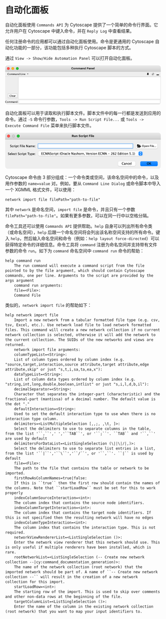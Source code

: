 # 自动化面板

自动化面板使用 `Commands API` 为 Cytoscape 提供了一个简单的命令行界面。它允许用户在 Cytoscape 中键入命令，并在 `Reply Log` 中查看结果。

任何注册命令的应用都可以通过自动化面板使用。命令是更通用的 Cytoscape 自动化功能的一部分，该功能包括多种执行 Cytoscape 脚本的方式。

通过 `View -> Show/Hide Automation Panel` 可以打开自动化面板。

![](images/automation-panel/automation-panel.png)

自动化面板可以用于读取和执行脚本文件。脚本文件中的每一行都是发送到应用的命令。通过 `-S` 命令行参数，`Tools -> Run Script File...` 或 `Tools -> Execute Command File` 菜单来执行脚本文件。

![](images/automation-panel/run-script-file.png)

Cytoscape 命令由 3 部分组成：一个命令类或空间，该命名空间中的命令，以及用作参数的 `name=value` 对。例如，要从 `Command Line Dialog` 或命令脚本中导入一个 XGMML 格式文件，可以使用：

```
network import file filePath="path-to-file"
```

其中 `network` 是命名空间，`import file` 是命令，并且只有一个参数 `filePath="path-to-file"`。如果有更多参数，可以在同一行中以空格分隔。

命令工具还可以使用 `Commands API` 提供帮助。`help` 自身可以列出所有命令类（或命名空间），`help` 后跟一个命名空间将会列出该名称空间支持的所有命令。键入 `help`，然后输入命名空间和命令（例如：`help layout force-directed`）可以获得特定命令的详细信息。命令工具将 `command` 注册为命名空间并支持带有文件参数的命令 `run`。如下为 `command` 命名空间中 `command run` 命令的帮助：

```
help command run
    The run command will execute a command script from the file pointed to by the file argument, which should contain Cytoscape commands, one per line. Arguments to the script are provided by the args argument
    command run arguments:
    file=<File>:
    Command File
```

类似的，`network import file` 的帮助如下：

```
help network import file
    Import a new network from a tabular formatted file type (e.g. csv, tsv, Excel, etc.). Use network load file to load network formatted files. This command will create a new network collection if no current network collection is selected, otherwise it will add the network to the current collection. The SUIDs of the new networks and views are returned.
    network import file arguments:
    columnTypeList=<String>:
    List of column types ordered by column index (e.g. "source,target,interaction,source attribute,target attribute,edge attribute,skip" or just "s,t,i,sa,ta,ea,x"):
    dataTypeList=<String>:
    List of column data types ordered by column index (e.g. "string,int,long,double,boolean,intlist" or just "s,i,l,d,b,il"):
    decimalSeparator=<String>:
    Character that separates the integer-part (characteristic) and the fractional-part (mantissa) of a decimal number. The default value is the dot "."
    defaultInteraction=<String>:
    Used to set the default interaction type to use when there is no interaction type column.
    delimiters=<ListMultipleSelection [,,;, ,\t, ]>:
    Select the delimiters to use to separate columns in the table, from the list '``,``',' ','``TAB``', or '``;``'. ``TAB`` and '``,``' are used by default
    delimitersForDataList=<ListSingleSelection (\||\|/|,)>:
    Select the delimiters to use to separate list entries in a list, from the list '``|``','``\``','``/``', or '``,``'. ``|`` is used by default
    file=<File>:
    The path to the file that contains the table or network to be imported.
    firstRowAsColumnNames=true|false:
    If this is ``true`` then the first row should contain the names of the columns. Note that ``startLoadRow`` must be set for this to work properly
    indexColumnSourceInteraction=<int>:
    The column index that contains the source node identifiers.
    indexColumnTargetInteraction=<int>:
    The column index that contains the target node identifiers. If this is not specified then the resulting network will have no edges
    indexColumnTypeInteraction=<int>:
    The column index that contains the interaction type. This is not required.
    networkViewRendererList=<ListSingleSelection ()>:
    Enter the network view renderer that this network should use. This is only useful if multiple renderers have been installed, which is rare.
    rootNetworkList=<ListSingleSelection (-- Create new network collection --|cy:command_documentation_generation)>:
    The name of the network collection (root network) that the imported network should be part of. A name of ``-- Create new network collection --`` will result in the creation of a new network collection for this import.
    startLoadRow=<int>:
    The starting row of the import. This is used to skip over comments and other non-data rows at the beginning of the file.
    targetColumnList=<ListSingleSelection ()>:
    Enter the name of the column in the existing network collection (root network) that you want to map your input identifiers to.
```
